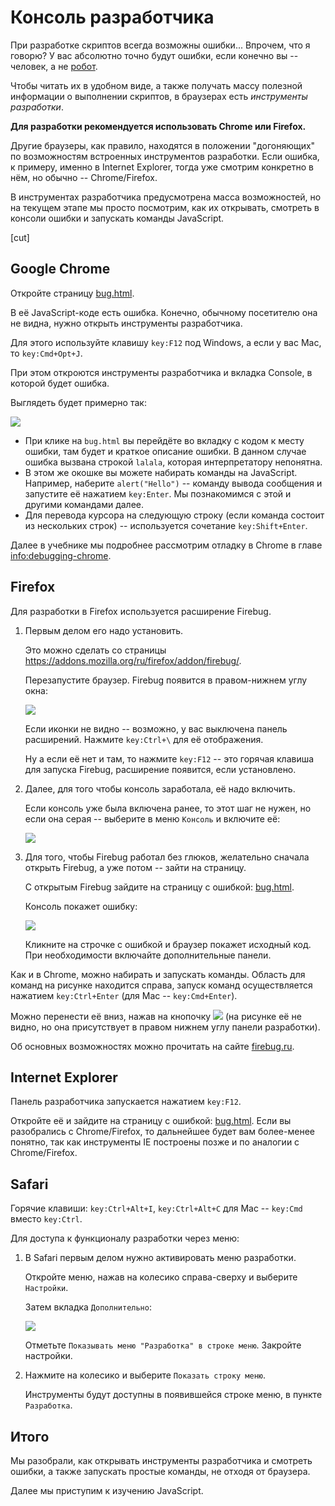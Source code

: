 # Консоль разработчика

При разработке скриптов всегда возможны ошибки... Впрочем, что я говорю? У вас абсолютно точно будут ошибки, если конечно вы -- человек, а не [робот](http://ru.wikipedia.org/wiki/%D0%91%D0%B5%D0%BD%D0%B4%D0%B5%D1%80_(%D0%A4%D1%83%D1%82%D1%83%D1%80%D0%B0%D0%BC%D0%B0)).

Чтобы читать их в удобном виде, а также получать массу полезной информации о выполнении скриптов, в браузерах есть *инструменты разработки*.

**Для разработки рекомендуется использовать Chrome или Firefox.**

Другие браузеры, как правило, находятся в положении "догоняющих" по возможностям встроенных инструментов разработки. Если ошибка, к примеру, именно в Internet Explorer, тогда уже смотрим конкретно в нём, но обычно -- Chrome/Firefox.

В инструментах разработчика предусмотрена масса возможностей, но на текущем этапе мы просто посмотрим, как их открывать, смотреть в консоли ошибки и запускать команды JavaScript.

[cut]

## Google Chrome

Откройте страницу [bug.html](bug.html).

В её JavaScript-коде есть ошибка. Конечно, обычному посетителю она не видна, нужно открыть инструменты разработчика.

Для этого используйте клавишу `key:F12` под Windows, а если у вас Mac, то `key:Cmd+Opt+J`.

При этом откроются инструменты разработчика и вкладка Console, в которой будет ошибка.

Выглядеть будет примерно так:

![](chrome.png)

- При клике на `bug.html` вы перейдёте во вкладку с кодом к месту ошибки, там будет и краткое описание ошибки.
В данном случае ошибка вызвана строкой `lalala`, которая интерпретатору непонятна.
- В этом же окошке вы можете набирать команды на JavaScript. Например, наберите `alert("Hello")` -- команду вывода сообщения и запустите её нажатием `key:Enter`. Мы познакомимся с этой и другими командами далее.
- Для перевода курсора на следующую строку (если команда состоит из нескольких строк) --  используется сочетание `key:Shift+Enter`.

Далее в учебнике мы подробнее рассмотрим отладку в Chrome в главе <info:debugging-chrome>.

## Firefox

Для разработки в Firefox используется расширение Firebug.

1. Первым делом его надо установить.

    Это можно сделать со страницы <a href="https://addons.mozilla.org/ru/firefox/addon/firebug/">https://addons.mozilla.org/ru/firefox/addon/firebug/</a>.

    Перезапустите браузер. Firebug появится в правом-нижнем углу окна:

    ![](firebug-gray.png)

    Если иконки не видно -- возможно, у вас выключена панель расширений. Нажмите `key:Ctrl+\` для её отображения.

    Ну а если её нет и там, то нажмите `key:F12` -- это горячая клавиша для запуска Firebug, расширение появится, если установлено.
2. Далее, для того чтобы консоль заработала, её надо включить.

    Если консоль уже была включена ранее, то этот шаг не нужен, но если она серая -- выберите в меню `Консоль` и включите её:

    ![](firefox_console_enable.png)
3. Для того, чтобы Firebug работал без глюков, желательно сначала открыть Firebug, а уже потом -- зайти на страницу.

    С открытым Firebug зайдите на страницу с ошибкой: [bug.html](/devtools/bug.html).

    Консоль покажет ошибку:

    ![](firefox.png)

    Кликните на строчке с ошибкой и браузер покажет исходный код. При необходимости включайте дополнительные панели.

Как и в Chrome, можно набирать и запускать команды. Область для команд на рисунке находится справа, запуск команд осуществляется нажатием `key:Ctrl+Enter` (для Mac -- `key:Cmd+Enter`).

Можно перенести её вниз, нажав на кнопочку ![](firefox_console_down.png) (на рисунке её не видно, но она присутствует в правом нижнем углу панели разработки).

Об основных возможностях можно прочитать на сайте <a href="http://firebug.ru">firebug.ru</a>.

## Internet Explorer

Панель разработчика запускается нажатием `key:F12`.

Откройте её и зайдите на страницу с ошибкой: [bug.html](/devtools/bug.html). Если вы разобрались с Chrome/Firefox, то дальнейшее будет вам более-менее понятно, так как инструменты IE построены позже и по аналогии с Chrome/Firefox.

## Safari

Горячие клавиши: `key:Ctrl+Alt+I`, `key:Ctrl+Alt+C` для Mac -- `key:Cmd` вместо `key:Ctrl`.

Для доступа к функционалу разработки через меню:

1. В Safari первым делом нужно активировать меню разработки.

    Откройте меню, нажав на колесико справа-сверху и выберите `Настройки`.

    Затем вкладка `Дополнительно`:

    ![](safari.png)

    Отметьте `Показывать меню "Разработка" в строке меню`. Закройте настройки.
2. Нажмите на колесико и выберите `Показать строку меню`.

    Инструменты будут доступны в появившейся строке меню, в пункте `Разработка`.

## Итого

Мы разобрали, как открывать инструменты разработчика и смотреть ошибки, а также запускать простые команды, не отходя от браузера.

Далее мы приступим к изучению JavaScript.
